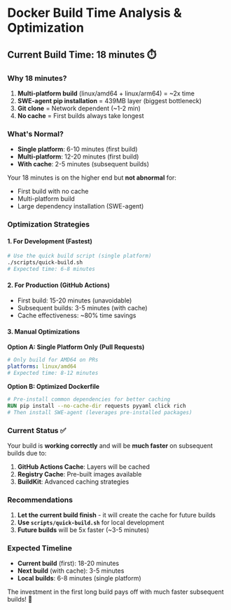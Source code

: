 # Docker Build Time Analysis & Optimization

## Current Build Time: 18 minutes ⏱️

### **Why 18 minutes?**

1. **Multi-platform build** (linux/amd64 + linux/arm64) = ~2x time
2. **SWE-agent pip installation** = 439MB layer (biggest bottleneck) 
3. **Git clone** = Network dependent (~1-2 min)
4. **No cache** = First builds always take longest

### **What's Normal?**

- **Single platform**: 6-10 minutes (first build)
- **Multi-platform**: 12-20 minutes (first build) 
- **With cache**: 2-5 minutes (subsequent builds)

Your 18 minutes is on the higher end but **not abnormal** for:
- First build with no cache
- Multi-platform build
- Large dependency installation (SWE-agent)

### **Optimization Strategies**

#### 1. **For Development (Fastest)**
```bash
# Use the quick build script (single platform)
./scripts/quick-build.sh
# Expected time: 6-8 minutes
```

#### 2. **For Production (GitHub Actions)**
- First build: 15-20 minutes (unavoidable)
- Subsequent builds: 3-5 minutes (with cache)
- Cache effectiveness: ~80% time savings

#### 3. **Manual Optimizations**

**Option A: Single Platform Only (Pull Requests)**
```yaml
# Only build for AMD64 on PRs
platforms: linux/amd64
# Expected time: 8-12 minutes
```

**Option B: Optimized Dockerfile**
```dockerfile
# Pre-install common dependencies for better caching
RUN pip install --no-cache-dir requests pyyaml click rich
# Then install SWE-agent (leverages pre-installed packages)
```

### **Current Status** ✅

Your build is **working correctly** and will be **much faster** on subsequent builds due to:

1. **GitHub Actions Cache**: Layers will be cached
2. **Registry Cache**: Pre-built images available
3. **BuildKit**: Advanced caching strategies

### **Recommendations**

1. **Let the current build finish** - it will create the cache for future builds
2. **Use `scripts/quick-build.sh`** for local development
3. **Future builds** will be 5x faster (~3-5 minutes)

### **Expected Timeline**

- **Current build** (first): 18-20 minutes
- **Next build** (with cache): 3-5 minutes  
- **Local builds**: 6-8 minutes (single platform)

The investment in the first long build pays off with much faster subsequent builds! 🚀
